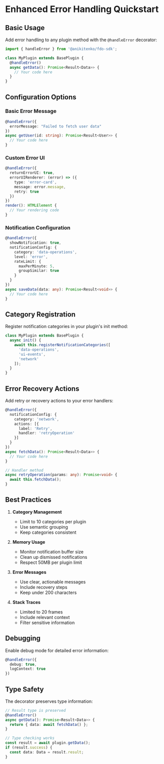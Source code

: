 # Enhanced Error Handling Quickstart

## Basic Usage

Add error handling to any plugin method with the `@handleError` decorator:

```typescript
import { handleError } from '@anikitenko/fdo-sdk';

class MyPlugin extends BasePlugin {
  @handleError()
  async getData(): Promise<Result<Data>> {
    // Your code here
  }
}
```

## Configuration Options

### Basic Error Message

```typescript
@handleError({
  errorMessage: "Failed to fetch user data"
})
async getUser(id: string): Promise<Result<User>> {
  // Your code here
}
```

### Custom Error UI

```typescript
@handleError({
  returnErrorUI: true,
  errorUIRenderer: (error) => ({
    type: 'error-card',
    message: error.message,
    retry: true
  })
})
render(): HTMLElement {
  // Your rendering code
}
```

### Notification Configuration

```typescript
@handleError({
  showNotification: true,
  notificationConfig: {
    category: 'data-operations',
    level: 'error',
    rateLimit: {
      maxPerMinute: 5,
      groupSimilar: true
    }
  }
})
async saveData(data: any): Promise<Result<void>> {
  // Your code here
}
```

## Category Registration

Register notification categories in your plugin's init method:

```typescript
class MyPlugin extends BasePlugin {
  async init() {
    await this.registerNotificationCategories([
      'data-operations',
      'ui-events',
      'network'
    ]);
  }
}
```

## Error Recovery Actions

Add retry or recovery actions to your error handlers:

```typescript
@handleError({
  notificationConfig: {
    category: 'network',
    actions: [{
      label: 'Retry',
      handler: 'retryOperation'
    }]
  }
})
async fetchData(): Promise<Result<Data>> {
  // Your code here
}

// Handler method
async retryOperation(params: any): Promise<void> {
  await this.fetchData();
}
```

## Best Practices

1. **Category Management**
   - Limit to 10 categories per plugin
   - Use semantic grouping
   - Keep categories consistent

2. **Memory Usage**
   - Monitor notification buffer size
   - Clean up dismissed notifications
   - Respect 50MB per plugin limit

3. **Error Messages**
   - Use clear, actionable messages
   - Include recovery steps
   - Keep under 200 characters

4. **Stack Traces**
   - Limited to 20 frames
   - Include relevant context
   - Filter sensitive information

## Debugging

Enable debug mode for detailed error information:

```typescript
@handleError({
  debug: true,
  logContext: true
})
```

## Type Safety

The decorator preserves type information:

```typescript
// Result type is preserved
@handleError()
async getData(): Promise<Result<Data>> {
  return { data: await fetchData() };
}

// Type checking works
const result = await plugin.getData();
if (result.success) {
  const data: Data = result.result;
}
```